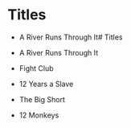 # Titles

* A River Runs Through It# Titles

* A River Runs Through It
* Fight Club
* 12 Years a Slave
* The Big Short
* 12 Monkeys
